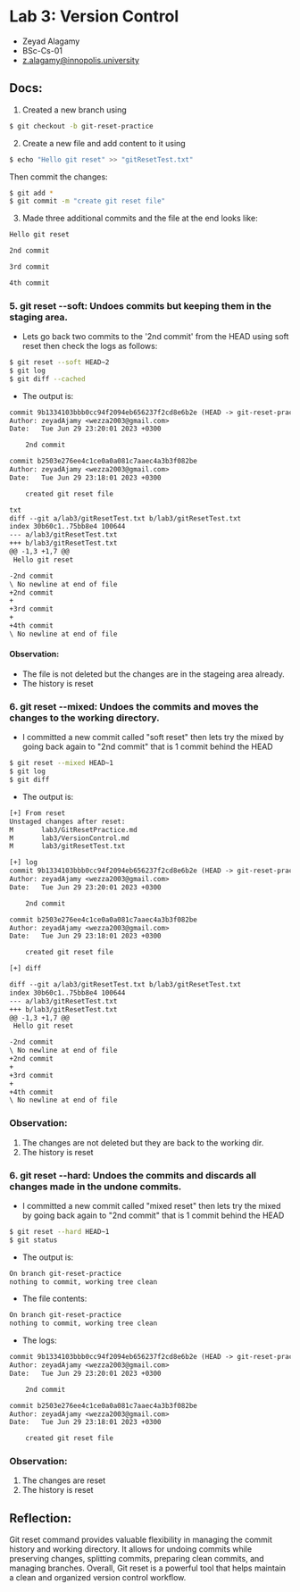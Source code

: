 # Lab 3: Version Control

- Zeyad Alagamy
- BSc-Cs-01
- z.alagamy@innopolis.university

## Docs:

1. Created a new branch using

```bash
$ git checkout -b git-reset-practice
```

2. Create a new file and add content to it using

```bash
$ echo "Hello git reset" >> "gitResetTest.txt"
```

Then commit the changes:

```bash
$ git add *
$ git commit -m "create git reset file"
```

3. Made three additional commits and the file at the end looks like:

```txt
Hello git reset

2nd commit

3rd commit

4th commit
```

### 5. git reset --soft: Undoes commits but keeping them in the staging area.

- Lets go back two commits to the '2nd commit' from the HEAD using soft reset then check the logs as follows:

```bash
$ git reset --soft HEAD~2
$ git log
$ git diff --cached
```

- The output is:

```txt
commit 9b1334103bbb0cc94f2094eb656237f2cd8e6b2e (HEAD -> git-reset-practice)
Author: zeyadAjamy <wezza2003@gmail.com>
Date:   Tue Jun 29 23:20:01 2023 +0300

    2nd commit

commit b2503e276ee4c1ce0a0a081c7aaec4a3b3f082be
Author: zeyadAjamy <wezza2003@gmail.com>
Date:   Tue Jun 29 23:18:01 2023 +0300

    created git reset file

txt
diff --git a/lab3/gitResetTest.txt b/lab3/gitResetTest.txt
index 30b60c1..75bb8e4 100644
--- a/lab3/gitResetTest.txt
+++ b/lab3/gitResetTest.txt
@@ -1,3 +1,7 @@
 Hello git reset

-2nd commit
\ No newline at end of file
+2nd commit
+
+3rd commit
+
+4th commit
\ No newline at end of file
```

#### Observation:

- The file is not deleted but the changes are in the stageing area already.
- The history is reset

### 6. git reset --mixed: Undoes the commits and moves the changes to the working directory.

- I committed a new commit called "soft reset" then lets try the mixed by going back again to "2nd commit" that is 1 commit behind the HEAD

```bash
$ git reset --mixed HEAD~1
$ git log
$ git diff
```

- The output is:

```txt
[+] From reset
Unstaged changes after reset:
M       lab3/GitResetPractice.md
M       lab3/VersionControl.md
M       lab3/gitResetTest.txt

[+] log
commit 9b1334103bbb0cc94f2094eb656237f2cd8e6b2e (HEAD -> git-reset-practice)
Author: zeyadAjamy <wezza2003@gmail.com>
Date:   Tue Jun 29 23:20:01 2023 +0300

    2nd commit

commit b2503e276ee4c1ce0a0a081c7aaec4a3b3f082be
Author: zeyadAjamy <wezza2003@gmail.com>
Date:   Tue Jun 29 23:18:01 2023 +0300

    created git reset file

[+] diff

diff --git a/lab3/gitResetTest.txt b/lab3/gitResetTest.txt
index 30b60c1..75bb8e4 100644
--- a/lab3/gitResetTest.txt
+++ b/lab3/gitResetTest.txt
@@ -1,3 +1,7 @@
 Hello git reset

-2nd commit
\ No newline at end of file
+2nd commit
+
+3rd commit
+
+4th commit
\ No newline at end of file
```

### Observation:

1. The changes are not deleted but they are back to the working dir.
2. The history is reset

### 6. git reset --hard: Undoes the commits and discards all changes made in the undone commits.

- I committed a new commit called "mixed reset" then lets try the mixed by going back again to "2nd commit" that is 1 commit behind the HEAD

```bash
$ git reset --hard HEAD~1
$ git status
```

- The output is:

```txt
On branch git-reset-practice
nothing to commit, working tree clean
```

- The file contents:

```txt
On branch git-reset-practice
nothing to commit, working tree clean
```

- The logs:

```txt
commit 9b1334103bbb0cc94f2094eb656237f2cd8e6b2e (HEAD -> git-reset-practice)
Author: zeyadAjamy <wezza2003@gmail.com>
Date:   Tue Jun 29 23:20:01 2023 +0300

    2nd commit

commit b2503e276ee4c1ce0a0a081c7aaec4a3b3f082be
Author: zeyadAjamy <wezza2003@gmail.com>
Date:   Tue Jun 29 23:18:01 2023 +0300

    created git reset file
```

### Observation:

1. The changes are reset
2. The history is reset


## Reflection:

Git reset command provides valuable flexibility in managing the commit history and working directory. It allows for undoing commits while preserving changes, splitting commits, preparing clean commits, and managing branches. Overall, Git reset is a powerful tool that helps maintain a clean and organized version control workflow.
